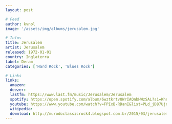 ```yaml
---
layout: post

# Feed
author: kvnol
image: '/assets/img/albums/jerusalem.jpg'

# Infos
title: Jerusalem
artist: Jerusalem
released: 1972-01-01
country: Inglaterra
label: Deram
categories: ['Hard Rock', 'Blues Rock']

# Links
links:
  amazon:
  deezer:
  lastfm: https://www.last.fm/music/Jerusalem/Jerusalem
  spotify: https://open.spotify.com/album/6wztkrtvOWrIAQnbHWzSAL?si=KhneuoF-TDmcrFexnB4Igg
  youtube: https://www.youtube.com/watch?v=FPIxB-RDanI&list=PLd_jD87UjntuiTcJtDM3qtOVJrrf0NqDk
  wikipedia:
  download: http://murodoclassicrock4.blogspot.com.br/2015/03/jerusalem-1972.html
---
```

